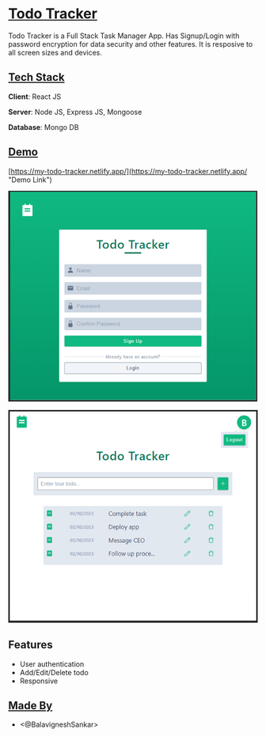 # [Todo Tracker](https://github.com/BalavigneshSankar/Todo#todo-tracker)

Todo Tracker is a Full Stack Task Manager App. Has Signup/Login with password encryption for data security and other features. It is resposive to all screen sizes and devices.

## [Tech Stack](https://github.com/BalavigneshSankar/Todo#tech-stack)

**Client**: React JS

**Server**: Node JS, Express JS, Mongoose

**Database**: Mongo DB

## [Demo](https://github.com/BalavigneshSankar/Todo#demo)
[https://my-todo-tracker.netlify.app/](https://my-todo-tracker.netlify.app/ "Demo Link")

![Todo-tracker-signup screen](https://github.com/BalavigneshSankar/Todo/blob/master/screenshots/Todo-tracker-signup%20screen.png)

![Todo-tracker-todos screen](https://github.com/BalavigneshSankar/Todo/blob/master/screenshots/Todo-tracker-todos%20screen.png)

## Features
-  User authentication
-  Add/Edit/Delete todo
-  Responsive

## [Made By](https://github.com/BalavigneshSankar/Todo#made-by)
-   <@BalavigneshSankar>
